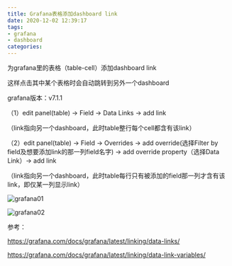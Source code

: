 ```yaml
---
title: Grafana表格添加dashboard link
date: 2020-12-02 12:39:17
tags:
- grafana
- dashboard
categories:
---
```


为grafana里的表格（table-cell）添加dashboard link

这样点击其中某个表格时会自动跳转到另外一个dashboard

grafana版本：v7.1.1

（1）edit panel(table) ->  Field -> Data Links -> add link

   （link指向另一个dashboard，此时table整行每个cell都含有该link）
   
（2）edit panel(table) ->  Field -> Overrides -> add override(选择Filter by field及想要添加link的那一列field名字) -> add override property（选择Data Link）-> add link

   （link指向另一个dashboard，此时table每行只有被添加的field那一列才含有该link，即仅某一列显示link）

![grafana01](../images/grafana01.gif)

![grafana02](../images/grafana02.gif)

参考：

https://grafana.com/docs/grafana/latest/linking/data-links/

https://grafana.com/docs/grafana/latest/linking/data-link-variables/
